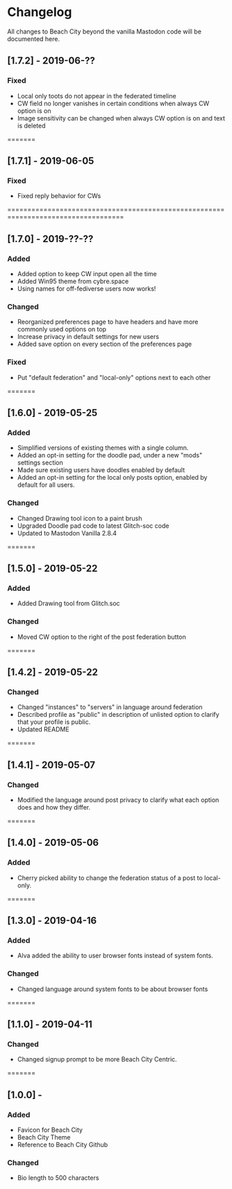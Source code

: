 Changelog
=========

All changes to Beach City beyond the vanilla Mastodon code will be documented here.
## [1.7.2] - 2019-06-??

### Fixed
- Local only toots do not appear in the federated timeline
- CW field no longer vanishes in certain conditions when always CW option is on
- Image sensitivity can be changed when always CW option is on and text is deleted

=======
## [1.7.1] - 2019-06-05

### Fixed
- Fixed reply behavior for CWs

===================================================================================
## [1.7.0] - 2019-??-??

### Added
- Added option to keep CW input open all the time
- Added Win95 theme from cybre.space
- Using names for off-fediverse users now works!

### Changed
- Reorganized preferences page to have headers and have more commonly used options on top
- Increase privacy in default settings for new users
- Added save option on every section of the preferences page

### Fixed
- Put "default federation" and "local-only" options next to each other

=======
## [1.6.0] - 2019-05-25

### Added
- Simplified versions of existing themes with a single column.
- Added an opt-in setting for the doodle pad, under a new "mods" settings section
- Made sure existing users have doodles enabled by default
- Added an opt-in setting for the local only posts option, enabled by default for all users.

### Changed
- Changed Drawing tool icon to a paint brush
- Upgraded Doodle pad code to latest Glitch-soc code
- Updated to Mastodon Vanilla 2.8.4

=======
## [1.5.0] - 2019-05-22
### Added
- Added Drawing tool from Glitch.soc

### Changed
- Moved CW option to the right of the post federation button


=======
## [1.4.2] - 2019-05-22
### Changed
- Changed "instances" to "servers" in language around federation
- Described profile as "public" in description of unlisted option to clarify that your profile is public.
- Updated README

=======
## [1.4.1] - 2019-05-07
### Changed
- Modified the language around post privacy to clarify what each option does and how they differ.

=======
## [1.4.0] - 2019-05-06
### Added
- Cherry picked ability to change the federation status of a post to local-only.

=======
## [1.3.0] - 2019-04-16
### Added
- Alva added the ability to user browser fonts instead of system fonts.

### Changed
- Changed language around system fonts to be about browser fonts

=======
## [1.1.0] - 2019-04-11
### Changed
- Changed signup prompt to be more Beach City Centric.

=======
## [1.0.0] - 
### Added
- Favicon for Beach City
- Beach City Theme
- Reference to Beach City Github

### Changed
- Bio length to 500 characters
